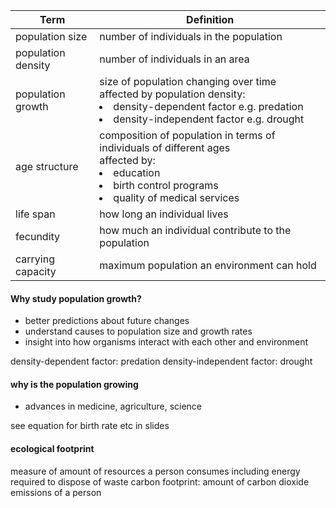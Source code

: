 Term | Definition
-- | --
population size | number of individuals in the population
population density | number of individuals in an area
population growth | size of population changing over time<br/>affected by population density:<li>density-dependent factor e.g. predation</li><li>density-independent factor e.g. drought</li>
age structure | composition of population in terms of individuals of different ages<br/>affected by:<li>education</li><li>birth control programs</li><li>quality of medical services</li>
life span | how long an individual lives
fecundity | how much an individual contribute to the population
carrying capacity | maximum population an environment can hold

#### Why study population growth?
* better predictions about future changes
* understand causes to population size and growth rates
* insight into how organisms interact with each other and environment

density-dependent factor: predation
density-independent factor: drought

#### why is the population growing
* advances in medicine, agriculture, science

see equation for birth rate etc in slides

#### ecological footprint
measure of amount of resources a person consumes including energy required to dispose of waste
carbon footprint: amount of carbon dioxide emissions of a person
